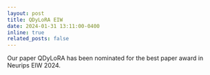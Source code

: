 ```yaml
---
layout: post
title: QDyLoRA EIW
date: 2024-01-31 13:11:00-0400
inline: true
related_posts: false
---
```


Our paper QDyLoRA has been nominated for the best paper award in Neurips EIW 2024.